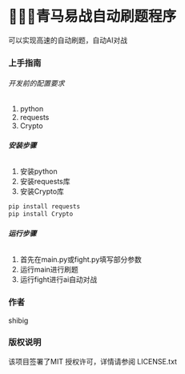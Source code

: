 

# 🚀🚀🚀青马易战自动刷题程序

可以实现高速的自动刷题，自动AI对战


### 上手指南


###### 开发前的配置要求

1. python
2. requests
3. Crypto

###### **安装步骤**

1. 安装python
2. 安装requests库
3. 安装Crypto库

```sh
pip install requests
pip install Crypto
```
###### **运行步骤**
1. 首先在main.py或fight.py填写部分参数
2. 运行main进行刷题
3. 运行fight进行ai自动对战


### 作者

shibig



### 版权说明

该项目签署了MIT 授权许可，详情请参阅 LICENSE.txt





